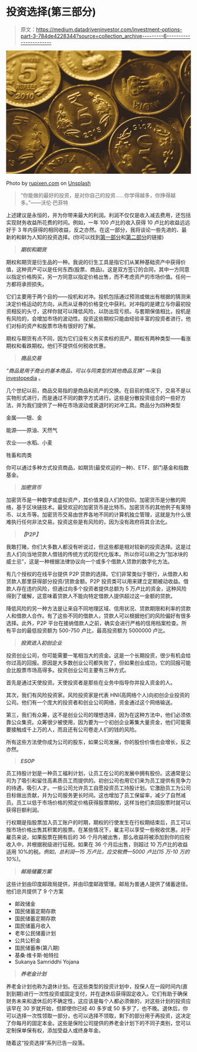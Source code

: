 # 投资选择(第三部分)

> 原文：<https://medium.datadriveninvestor.com/investment-options-part-3-784de4228344?source=collection_archive---------6----------------------->

![](img/7f4a607c38fba1cdae5ff27b612c561f.png)

Photo by [rupixen.com](https://unsplash.com/@rupixen?utm_source=unsplash&utm_medium=referral&utm_content=creditCopyText) on [Unsplash](https://unsplash.com/s/photos/investment?utm_source=unsplash&utm_medium=referral&utm_content=creditCopyText)

> “你能做的最好的投资，是对你自己的投资……你学得越多，你挣得越多。”——沃伦·巴菲特

上述建议是永恒的，并为你带来最大的利润。利润不仅仅是收入减去费用，还包括实现财务收益所花费的时间。例如，一年 100 卢比的收入获得 10 卢比的收益远远好于 3 年内获得的相同收益，反之亦然。在这一部分，我将谈论一些先进的、最新的和鲜为人知的投资选择。(你可以找到[第一部分](https://medium.com/@aakashkharche/investment-options-b1bf563ed44f)和[第二部分](https://medium.com/@aakashkharche/investment-options-part-2-49f2d37fb758)的链接)

> ***期权和期货***

期权和期货是衍生品的一种。我说的衍生工具是指它们从某种基础资产中获得价值，这种资产可以是任何东西(股票、商品)。这是双方签订的合同，其中一方同意以指定价格购买，另一方同意以指定价格出售，而不考虑资产的市场价值。任何一方都将承担损失。

它们主要用于两个目的——投机和对冲。投机包括通过预测或做出有根据的猜测来决定价格运动的方向，从而从证券的价格变化中获利。对冲指的是建立与你最初投资相反的头寸，这样你就可以降低风险，以防出现亏损。与套期保值相比，投机是有风险的，会增加市场的波动性。投资这些期权只能由经验丰富的投资者进行，他们对标的资产和股票市场有很好的了解。

期权与期货有点不同，因为它们没有义务买卖标的资产。期权有两种类型——看涨期权和看跌期权。他们不提供任何税收优惠。

> ***商品交易***

*“商品是用于商业的基本商品，可以与同类型的其他商品互换”* —来自 [investopedia](https://www.investopedia.com/investing/commodities-trading-overview/) 。

几个世纪以前，商品交易指的是商品和资产的交换。在目前的情况下，交易不是以实物形式进行，而是通过不同的数字方式进行。这些是分散投资组合的一些好方法，并为我们提供了一种在市场波动或衰退时的对冲工具。商品分为四种类型

金属——银、金

能源——原油、天然气

农业——水稻、小麦

牲畜和肉类

你可以通过多种方式投资商品，如期货(最受欢迎的一种)、ETF、部门基金和指数基金。

> ***加密货币***

加密货币是一种数字或虚拟资产，其价值来自人们的信仰。加密货币是分散的网络，基于区块链技术。最受欢迎的加密货币是比特币。加密货币的其他例子有莱特币、以太币等。加密货币交易由世界各地不同的计算机独立管理，这就是为什么很难执行任何非法交易。投资这些是有风险的，因为没有政府将其合法化。

> ***【P2P】***

我敢打赌，你们大多数人都没有听说过，但这些都是相对较新的投资选择。这是过去人们向当地贷款人借钱的传统方式的现代化版本。所以你可以称之为“加冰块的威士忌”，这是一种根据法律协议向一个或多个借款人贷款的数字化方法。

有几个授权的在线平台提供 P2P 贷款的选择。它们非常类似于银行，从借款人和贷款人那里获得部分投资/贷款金额。P2P 投资类可以用来建立定期被动收益。借款人存在违约风险，但通过向多个投资者提供总额为 5 万卢比的资金，这种风险得到了缓解，这意味着贷款人不能向特定借款人提供超过这一金额的贷款。

降低风险的另一种方法是让来自不同地理区域、信用状况、贷款期限和利率的贷款人和借款人合作。有了这些不同的借款人，贷款人可以根据他们的风险偏好有很多选择。此外，P2P 平台在接纳借款人之前，确实会进行严格的信用档案检查。所有平台的最低投资额为 500-750 卢比，最高投资额为 5000000 卢比。

> ***投资进入初创企业***

投资创业公司，你可能需要一笔相当大的资金。这是一个长期投资，很少有机会给你过高的回报。原因是大多数创业公司都失败了，但如果创业成功，它的回报可能会比股票市场高得多。投资创业公司主要有三种方式。

首先是通过天使投资。天使投资者是那些在业务中指导你并投入资金的人。

其次，我们有风险投资家。风险投资家是代表 HNI(高网络个人)向初创企业投资的公司。他们有一个庞大的投资者和创业公司网络，资金通过这个网络输送。

第三，我们有众筹，这不是创业公司的理想选择，因为在这种方法中，他们必须依靠公众集资。众筹很少被使用，因为要为一个初创企业筹集大量资金，他们可能需要接触成千上万的人，而且还有公司卷走人们的钱的风险。

所有这些方法使你成为公司的股东，如果公司发展，你的股份价值也会增长，反之亦然。

> ***ESOP***

员工持股计划是一种员工福利计划，让员工在公司的发展中拥有股份。这通常是公司为了吸引和留住高素质员工而提供的。初创公司也用它们来为员工提供有竞争力的待遇，吸引人才。一些公司允许员工自愿投资员工持股计划。它激励员工为公司目标做出贡献，并为公司服务更长时间。这也增加了员工保留率，减少了自然减员。员工以低于市场价格的预定价格获得股票期权，这样当他们卖回股票时就可以获得巨额利润。

行权期是指股票加入员工账户的时期，期权的行使发生在行权期结束后，员工可以按市场价格出售其积累的股票。在某些情况下，雇主可以享受一些税收优惠。对于雇员来说，如果股票在拥有后的 36 个月内被出售，那么收益将被添加到你的应税收入中，并根据税级进行征税。如果在 36 个月后出售，则超过 10 万卢比的收益适用 10%的税。*例如*，*总利润—15 万卢比，应交税费—5000 卢比(15 万-10 万的 10%)*。

> ***邮局储蓄方案***

这些计划由印度邮政局提供，并由印度邮政管理。邮局为普通人提供了储蓄途径。他们总共提供了 9 个方案

*   邮政储金
*   国民储蓄定期存款
*   国民储蓄定期存款
*   国民储蓄月收入
*   老年公民储蓄计划
*   公共公积金
*   国民储蓄券(第八期)
*   基桑·维卡斯·帕特拉
*   Sukanya Samriddhi Yojana

> ***养老金计划***

养老金计划也称为退休计划。在这些类型的投资计划中，投保人在一段时间内(直到到期)进行一次性投资或固定支付，并在退休后获得固定收入。它们有助于确保财务未来和退休后的不确定性，这应该是每个人都必须做的，对这些计划的投资应该早在 30 岁就开始，但即使你已经 40 多岁或 50 多岁了，也不晚。退休后，你可以选择一次性领取一部分，也可以选择不领取，剩下的部分用于再投资，这决定了你每月的固定本金。这些是保险公司提供的养老金计划下的不同子类别，您可以定制保单保有权，添加受益人或终身年金。

随着这“投资选择”系列已告一段落。